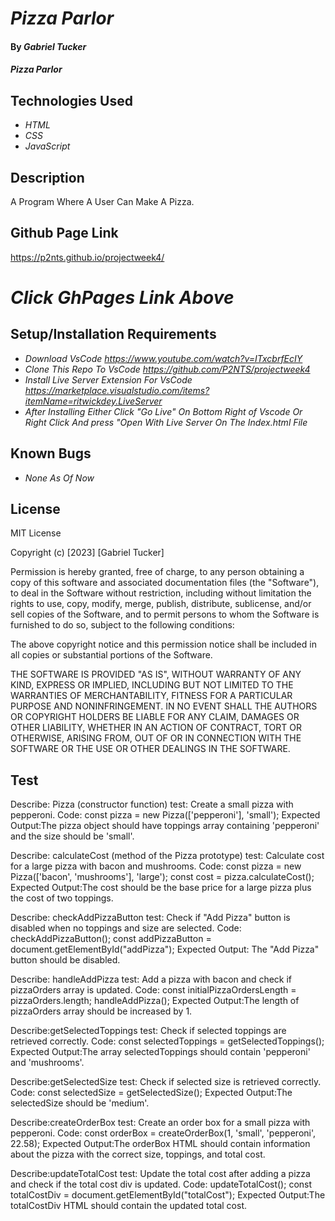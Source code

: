 # _Pizza Parlor_

#### By _**Gabriel Tucker**_

#### _Pizza Parlor_

## Technologies Used

* _HTML_
* _CSS_
* _JavaScript_

## Description

A Program Where A User Can Make A Pizza.

## Github Page Link

https://p2nts.github.io/projectweek4/
# _Click GhPages Link Above_
## Setup/Installation Requirements
* _Download VsCode https://www.youtube.com/watch?v=ITxcbrfEcIY_
* _Clone This Repo To VsCode https://github.com/P2NTS/projectweek4_
* _Install Live Server Extension For VsCode https://marketplace.visualstudio.com/items?itemName=ritwickdey.LiveServer_
* _After Installing Either Click "Go Live" On Bottom Right of Vscode Or Right Click And press "Open With Live Server On The Index.html File_





## Known Bugs

* _None As Of Now_


## License

MIT License

Copyright (c) [2023] [Gabriel Tucker]

Permission is hereby granted, free of charge, to any person obtaining a copy
of this software and associated documentation files (the "Software"), to deal
in the Software without restriction, including without limitation the rights
to use, copy, modify, merge, publish, distribute, sublicense, and/or sell
copies of the Software, and to permit persons to whom the Software is
furnished to do so, subject to the following conditions:

The above copyright notice and this permission notice shall be included in all
copies or substantial portions of the Software.

THE SOFTWARE IS PROVIDED "AS IS", WITHOUT WARRANTY OF ANY KIND, EXPRESS OR
IMPLIED, INCLUDING BUT NOT LIMITED TO THE WARRANTIES OF MERCHANTABILITY,
FITNESS FOR A PARTICULAR PURPOSE AND NONINFRINGEMENT. IN NO EVENT SHALL THE
AUTHORS OR COPYRIGHT HOLDERS BE LIABLE FOR ANY CLAIM, DAMAGES OR OTHER
LIABILITY, WHETHER IN AN ACTION OF CONTRACT, TORT OR OTHERWISE, ARISING FROM,
OUT OF OR IN CONNECTION WITH THE SOFTWARE OR THE USE OR OTHER DEALINGS IN THE
SOFTWARE.

## Test
Describe: Pizza (constructor function)
test: Create a small pizza with pepperoni.
Code: const pizza = new Pizza(['pepperoni'], 'small');
Expected Output:The pizza object should have toppings array containing 'pepperoni' and the size should be 'small'.

Describe: calculateCost (method of the Pizza prototype)
test: Calculate cost for a large pizza with bacon and mushrooms.
Code: const pizza = new Pizza(['bacon', 'mushrooms'], 'large');
const cost = pizza.calculateCost();
Expected Output:The cost should be the base price for a large pizza plus the cost of two toppings.

Describe: checkAddPizzaButton
test: Check if "Add Pizza" button is disabled when no toppings and size are selected.
Code: checkAddPizzaButton(); const addPizzaButton = document.getElementById("addPizza");
Expected Output: The "Add Pizza" button should be disabled.

Describe: handleAddPizza
test: Add a pizza with bacon and check if pizzaOrders array is updated.
Code: const initialPizzaOrdersLength = pizzaOrders.length;
handleAddPizza();
Expected Output:The length of pizzaOrders array should be increased by 1.

Describe:getSelectedToppings
test: Check if selected toppings are retrieved correctly.
Code: const selectedToppings = getSelectedToppings();
Expected Output:The array selectedToppings should contain 'pepperoni' and 'mushrooms'.

Describe:getSelectedSize
test:  Check if selected size is retrieved correctly.
Code: const selectedSize = getSelectedSize();
Expected Output:The selectedSize should be 'medium'.

Describe:createOrderBox
test: Create an order box for a small pizza with pepperoni.
Code: const orderBox = createOrderBox(1, 'small', 'pepperoni', 22.58);
Expected Output:The orderBox HTML should contain information about the pizza with the correct size, toppings, and total cost.

Describe:updateTotalCost
test: Update the total cost after adding a pizza and check if the total cost div is updated.
Code: updateTotalCost();
const totalCostDiv = document.getElementById("totalCost");
Expected Output:The totalCostDiv HTML should contain the updated total cost.



